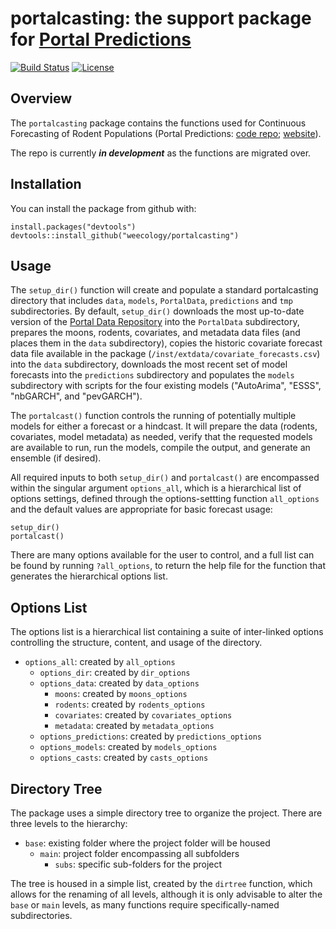# portalcasting: the support package for [Portal Predictions](https://github.com/weecology/portalPredictions)
[![Build Status](https://travis-ci.org/weecology/portalcasting.svg?branch=master)](https://travis-ci.org/weecology/portalcasting)
[![License](http://img.shields.io/badge/license-MIT-blue.svg)](https://raw.githubusercontent.com/weecology/portalPredictions/master/LICENSE)

## Overview

The `portalcasting` package contains the functions used for Continuous
Forecasting of Rodent Populations (Portal Predictions: 
[code repo](https://github.com/weecology/portalPredictions);
[website](http://portal.naturecast.org/)).

The repo is currently ***in development*** as the functions are migrated over.

## Installation

You can install the package from github with:

```
install.packages("devtools")
devtools::install_github("weecology/portalcasting")
```

## Usage

The `setup_dir()` function will create and populate a standard portalcasting
directory that includes `data`, `models`, `PortalData`, `predictions` and
`tmp` subdirectories. By default, `setup_dir()` downloads the most up-to-date
version of the [Portal Data Repository](https://github.com/weecology/PortalData)
into the `PortalData` subdirectory, prepares the moons, rodents, covariates,
and metadata data files (and places them in the `data` subdirectory), copies the
historic covariate forecast data file available in the package 
(`/inst/extdata/covariate_forecasts.csv`) into the `data` subdirectory, 
downloads the most recent set of model forecasts into the `predictions` 
subdirectory and populates the `models` subdirectory with scripts for the four
existing models ("AutoArima", "ESSS", "nbGARCH", and "pevGARCH").

The `portalcast()` function controls the running of potentially multiple 
models for either a forecast or a hindcast. It will prepare the data 
(rodents, covariates, model metadata) as needed, verify that the requested
models are available to run, run the models, compile the output, and
generate an ensemble (if desired).

All required inputs to both `setup_dir()` and `portalcast()` are encompassed 
within the singular argument `options_all`, which is a hierarchical list of
options settings, defined through the options-settting function `all_options`
and the default values are appropriate for basic forecast usage:

```
setup_dir()
portalcast()
```

There are many options available for the user to control, and a full list
can be found by running `?all_options`, to return the help file for the 
function that generates the hierarchical options list. 

## Options List

The options list is a hierarchical list containing a suite of inter-linked
options controlling the structure, content, and usage of the directory.

- `options_all`: created by `all_options` 
  - `options_dir`: created by `dir_options`
  - `options_data`: created by `data_options`
    - `moons`: created by `moons_options`
    - `rodents`: created by `rodents_options`
    - `covariates`: created by `covariates_options`
    - `metadata`: created by `metadata_options`
  - `options_predictions`: created by `predictions_options`
  - `options_models`: created by `models_options`
  - `options_casts`: created by `casts_options` 

## Directory Tree

The package uses a simple directory tree to organize the project. There are 
three levels to the hierarchy:

- `base`: existing folder where the project folder will be housed
  - `main`: project folder encompassing all subfolders
    - `subs`: specific sub-folders for the project
 
The tree is housed in a simple list, created by the `dirtree` function, which 
allows for the renaming of all levels, although it is only advisable to alter 
the `base` or `main` levels, as many functions require specifically-named
subdirectories.
